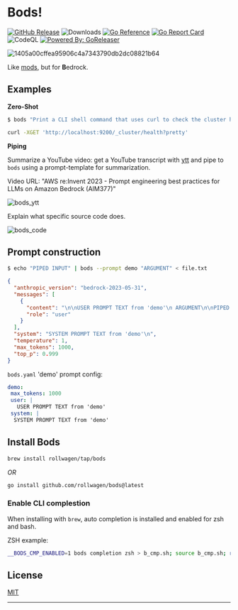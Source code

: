 # Bods!

[![GitHub Release](https://img.shields.io/github/release/rollwagen/bods.svg)](https://github.com/rollwagen/bods/releases)
![Downloads](https://img.shields.io/github/downloads/rollwagen/bods/total)
[![Go Reference](https://pkg.go.dev/badge/github.com/rollwagen/bods.svg)](https://pkg.go.dev/github.com/rollwagen/bods)
[![Go Report Card](https://goreportcard.com/badge/github.com/rollwagen/bods)](https://goreportcard.com/report/github.com/rollwagen/bods)
![CodeQL](https://github.com/rollwagen/bods/workflows/CodeQL/badge.svg)
[![Powered By: GoReleaser](https://img.shields.io/badge/powered%20by-goreleaser-green.svg?style=flat-square)](https://github.com/goreleaser)

![1405a00cffea95906c4a7343790db2dc08821b64](https://github.com/rollwagen/bods/assets/7364201/2c1d4116-6457-41ab-856b-254e6aa6d661)

Like [mods](https://github.com/charmbracelet/mods), but for **B**edrock.

## Examples

**Zero-Shot**

```sh
$ bods "Print a CLI shell command that uses curl to check the cluster health of an OpenSearch endpoint listening on port 9200"

curl -XGET 'http://localhost:9200/_cluster/health?pretty'

```

**Piping**

Summarize a YouTube video: get a YouTube transcript with [ytt](https://github.com/rollwagen/hacks/tree/main/youtube-transcript) and pipe to `bods` using a prompt-template for summarization.

Video URL: "AWS re:Invent 2023 - Prompt engineering best practices for LLMs on Amazon Bedrock (AIM377)"

![bods_ytt](https://github.com/rollwagen/bods/assets/7364201/cff9bb2e-aee0-4119-ac55-96eddd1d85dc)


Explain what specific source code does.

![bods_code](https://github.com/rollwagen/bods/assets/7364201/5ffb3de5-372f-44fa-982a-f211136fa581)


## Prompt construction

```sh
$ echo "PIPED INPUT" | bods --prompt demo "ARGUMENT" < file.txt
```

```json
{
  "anthropic_version": "bedrock-2023-05-31",
  "messages": [
    {
      "content": "\n\nUSER PROMPT TEXT from 'demo'\n ARGUMENT\n\nPIPED INPUT\nFILE CONTENT\n\n\n Format the response as markdown without enclosing backticks.\n\n",
      "role": "user"
    }
  ],
  "system": "SYSTEM PROMPT TEXT from 'demo'\n",
  "temperature": 1,
  "max_tokens": 1000,
  "top_p": 0.999
}
```

`bods.yaml` 'demo' prompt config:

```yaml
demo:
 max_tokens: 1000
 user: |
   USER PROMPT TEXT from 'demo'
 system: |
  SYSTEM PROMPT TEXT from 'demo'
```


## Install Bods

```sh
brew install rollwagen/tap/bods
```
_OR_

```sh
go install github.com/rollwagen/bods@latest
```
### Enable CLI complestion

When installing with `brew`, auto completion is installed and enabled for zsh and bash.

ZSH example:

```sh
__BODS_CMP_ENABLED=1 bods completion zsh > b_cmp.sh; source b_cmp.sh; rm b_cmp.sh
```

## License

[MIT](https://github.com/rollwagen/bods/raw/main/LICENSE)

---
